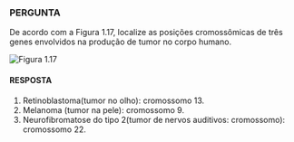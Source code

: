 ### PERGUNTA 

De acordo com a Figura 1.17, localize as posições cromossômicas de três genes envolvidos na produção de tumor no corpo humano.

![Figura 1.17](https://pbs.twimg.com/media/D9ReAitXoAE7QVe?format=jpg&name=small)

#### RESPOSTA

1. Retinoblastoma(tumor no olho): cromossomo 13.
1. Melanoma (tumor na pele): cromossomo 9.
1. Neurofibromatose do tipo 2(tumor de nervos auditivos: cromossomo): cromossomo 22.
